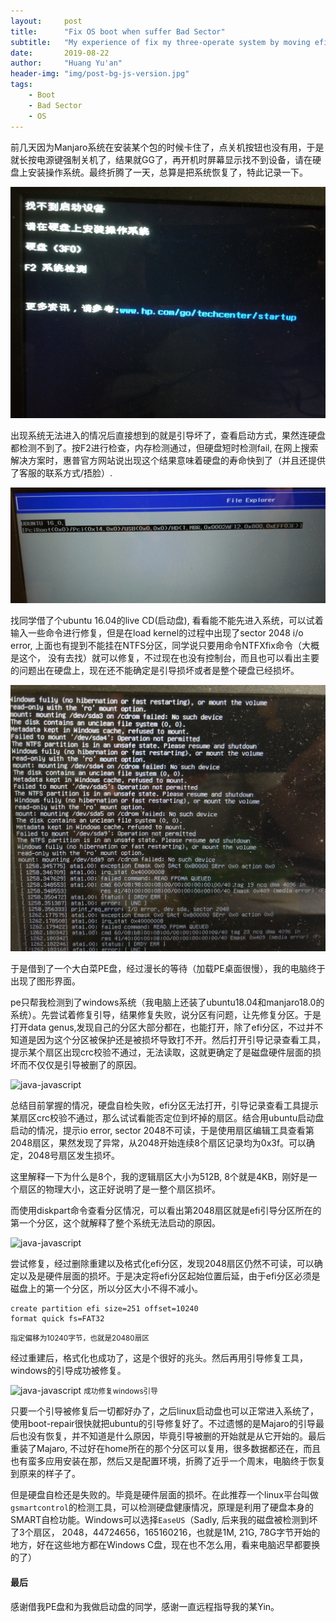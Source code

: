 ```yaml
---
layout:     post
title:      "Fix OS boot when suffer Bad Sector"
subtitle:   "My experience of fix my three-operate system by moving efi partition from bad sector"
date:       2019-08-22
author:     "Huang Yu'an"
header-img: "img/post-bg-js-version.jpg"
tags:
    - Boot
    - Bad Sector
    - OS
---
```



前几天因为Manjaro系统在安装某个包的时候卡住了，点关机按钮也没有用，于是就长按电源键强制关机了，结果就GG了，再开机时屏幕显示找不到设备，请在硬盘上安装操作系统。最终折腾了一天，总算是把系统恢复了，特此记录一下。

![java-javascript](/img/in-post/os-fix/none.jpg)


出现系统无法进入的情况后直接想到的就是引导坏了，查看启动方式，果然连硬盘都检测不到了。按F2进行检查，内存检测通过，但硬盘短时检测fail, 在网上搜索解决方案时，惠普官方网站说出现这个结果意味着硬盘的寿命快到了（并且还提供了客服的联系方式/捂脸）.

![java-javascript](/img/in-post/os-fix/nodisk.jpg)

找同学借了个ubuntu 16.04的live CD(启动盘), 看看能不能先进入系统，可以试着输入一些命令进行修复，但是在load kernel的过程中出现了sector 2048 i/o error, 上面也有提到不能挂在NTFS分区，同学说只要用命令NTFXfix命令（大概是这个， 没有去找）就可以修复，不过现在也没有控制台，而且也可以看出主要的问题出在硬盘上，现在还不能确定是引导损坏或者是整个硬盘已经损坏。

![java-javascript](/img/in-post/os-fix/ubuntu.jpg)

于是借到了一个大白菜PE盘，经过漫长的等待（加载PE桌面很慢），我的电脑终于出现了图形界面。

pe只帮我检测到了windows系统（我电脑上还装了ubuntu18.04和manjaro18.0的系统）。先尝试着修复引导，结果修复失败，说分区有问题，让先修复分区。于是打开data genus,发现自己的分区大部分都在，也能打开，除了efi分区，不过并不知道是因为这个分区被保护还是被损坏导致打不开。然后打开引导记录查看工具，提示某个扇区出现crc校验不通过，无法读取，这就更确定了是磁盘硬件层面的损坏而不仅仅是引导被删了的原因。


![java-javascript](/img/in-post/os-fix/2048.jpg)

总结目前掌握的情况，硬盘自检失败，efi分区无法打开，引导记录查看工具提示某扇区crc校验不通过，那么试试看能否定位到坏掉的扇区。结合用ubuntu启动盘启动的情况，提示io error, sector 2048不可读，于是使用扇区编辑工具查看第2048扇区，果然发现了异常，从2048开始连续8个扇区记录均为0x3f。可以确定，2048号扇区发生损坏。

这里解释一下为什么是8个，我的逻辑扇区大小为512B, 8个就是4KB，刚好是一个扇区的物理大小，这正好说明了是一整个扇区损坏。

而使用diskpart命令查看分区情况，可以看出第2048扇区就是efi引导分区所在的第一个分区，这个就解释了整个系统无法启动的原因。

![java-javascript](/img/in-post/os-fix/efi.jpg)

尝试修复，经过删除重建以及格式化efi分区，发现2048扇区仍然不可读，可以确定以及是硬件层面的损坏。于是决定将efi分区起始位置后延，由于efi分区必须是磁盘上的第一个分区，所以分区大小不得不减小。
```
create partition efi size=251 offset=10240
format quick fs=FAT32
```
<small class="img-hint">指定偏移为10240字节，也就是20480扇区</small>


经过重建后，格式化也成功了，这是个很好的兆头。然后再用引导修复工具，windows的引导成功被修复。

![java-javascript](/img/in-post/os-fix/fix.jpg)
<small class="img-hint">成功修复windows引导</small>

只要一个引导被修复后一切都好办了，之后linux启动盘也可以正常进入系统了，使用boot-repair很快就把ubuntu的引导修复好了。不过遗憾的是Majaro的引导最后也没有恢复，并不知道是什么原因，毕竟引导被删的开始就是从它开始的。最后重装了Majaro, 不过好在home所在的那个分区可以复用，很多数据都还在，而且也有蛮多应用安装在那，然后又是配置环境，折腾了近乎一个周末，电脑终于恢复到原来的样子了。

但是硬盘自检还是失败的。毕竟是硬件层面的损坏。在此推荐一个linux平台叫做`gsmartcontrol`的检测工具，可以检测硬盘健康情况，原理是利用了硬盘本身的SMART自检功能。Windows可以选择`EaseUS`（Sadly, 后来我的磁盘被检测到坏了3个扇区， 2048，44724656，165160216，也就是1M, 21G, 78G字节开始的地方，好在这些地方都在Windows C盘，现在也不怎么用，看来电脑迟早都要换的了）

#### 最后
感谢借我PE盘和为我做启动盘的同学，感谢一直远程指导我的某Yin。


